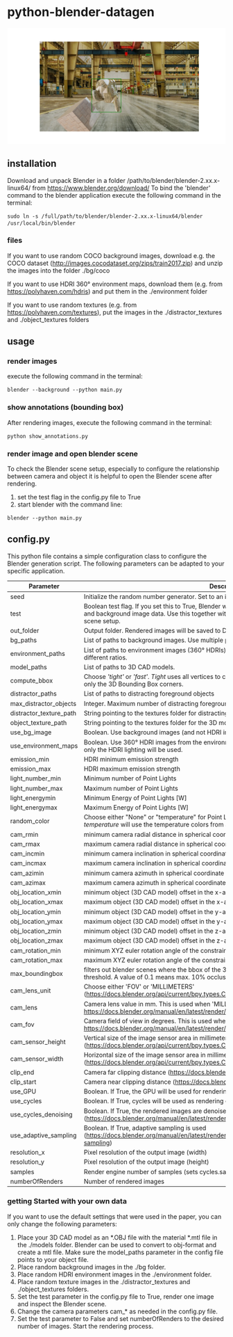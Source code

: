 # python-blender-datagen
![Screenshot](/example.png)

## installation
Download and unpack Blender in a folder /path/to/blender/blender-2.xx.x-linux64/ from https://www.blender.org/download/
To bind the 'blender' command to the blender application execute the following command in the terminal:
```
sudo ln -s /full/path/to/blender/blender-2.xx.x-linux64/blender /usr/local/bin/blender
```

### files
If you want to use random COCO background images, download e.g. the COCO dataset (http://images.cocodataset.org/zips/train2017.zip) and unzip the images into the folder ./bg/coco

If you want to use HDRI 360° environment maps, download them (e.g. from https://polyhaven.com/hdris) and put them in the ./environment folder

If you want to use random textures (e.g. from https://polyhaven.com/textures), put the images in the ./distractor_textures and ./object_textures folders


## usage

### render images
execute the following command in the terminal:
```
blender --background --python main.py
```

### show annotations (bounding box)
After rendering images, execute the following command in the terminal:
```
python show_annotations.py
```

### render image and open blender scene
To check the Blender scene setup, especially to configure the relationship between camera and object it is helpful to open the Blender scene after rendering.
1. set the test flag in the config.py file to True
1. start blender with the command line:
```
blender --python main.py
```


## config.py
This python file contains a simple configuration class to configure the Blender generation script. The following parameters can be adapted to your specific application.

Parameter | Description
--------- | -----------
seed | Initialize the random number generator. Set to an integer or None.
test | Boolean test flag. If you set this to True, Blender will only render one image and not delete light data and background image data. Use this together with blender _--python main.py_ to see the Blender scene setup.
out_folder | Output folder. Rendered images will be saved to DATASET/out_folder
bg_paths | List of paths to background images. Use multiple paths to mix different datasets in different ratios.
environment_paths | List of paths to environment images (360° HDRIs). Use multiple paths to mix different datasets in different ratios.
model_paths | List of paths to 3D CAD models.
compute_bbox | Choose _'tight'_ or _'fast'_. _Tight_ uses all vertices to compute a tight bbox but it is slower. _Fast_ uses only the 3D Bounding Box corners.
distractor_paths | List of paths to distracting foreground objects
max_distractor_objects | Integer. Maximum number of  distracting foreground objects
distractor_texture_path | String pointing to the textures folder for distracting foreground objects
object_texture_path | String pointing to the textures folder for the 3D model that we want to detect
use_bg_image | Boolean. Use background images (and not HDRI images) from the bg_paths folder
use_environment_maps | Boolean. Use 360° HDRI images from the environment_paths folder. If use_bg_image is also True, only the HDRI lighting will be used.
emission_min | HDRI minimum emission strength
emission_max | HDRI maximum emission strength
light_number_min | Minimum number of Point Lights
light_number_max | Maximum number of Point Lights
light_energymin | Minimum Energy of Point Lights [W]
light_energymax | Maximum Energy of Point Lights [W]
random_color | Choose either "None" or "temperature" for Point Lights. _None_ uses only white light, where _temperature_ will use the temperature colors from _util.py_
cam_rmin | minimum camera radial distance in spherical coordinate system
cam_rmax | maximum camera radial distance in spherical coordinate system
cam_incmin | minimum camera inclination in spherical coordinate system
cam_incmax | maximum camera inclination in spherical coordinate system
cam_azimin | minimum camera azimuth in spherical coordinate system
cam_azimax | maximum camera azimuth in spherical coordinate system
obj_location_xmin | minimum object (3D CAD model) offset in the x-axis in cartesian coordinate system
obj_location_xmax | maximum object (3D CAD model) offset in the x-axis in cartesian coordinate system
obj_location_ymin | minimum object (3D CAD model) offset in the y-axis in cartesian coordinate system
obj_location_ymax | maximum object (3D CAD model) offset in the y-axis in cartesian coordinate system
obj_location_zmin | minimum object (3D CAD model) offset in the z-axis in cartesian coordinate system
obj_location_zmax | maximum object (3D CAD model) offset in the z-axis in cartesian coordinate system
cam_rotation_min | minimum XYZ euler rotation angle of the constrained camera in radians
cam_rotation_max | maximum XYZ euler rotation angle of the constrained camera in radians
max_boundingbox | filters out blender scenes where the bbox of the 3D CAD Model is outside of the image to a certain threshold. A value of 0.1 means max. 10% occlusion
cam_lens_unit | Choose either 'FOV' or 'MILLIMETERS' (https://docs.blender.org/api/current/bpy.types.Camera.html#bpy.types.Camera.lens_unit)
cam_lens | Camera lens value in mm. This is used when 'MILLIMETERS' is the lens unit. https://docs.blender.org/manual/en/latest/render/cameras.html
cam_fov | Camera field of view in degrees. This is used when 'FOV' is the lens unit. https://docs.blender.org/manual/en/latest/render/cameras.html
cam_sensor_height | Vertical size of the image sensor area in millimeters (https://docs.blender.org/api/current/bpy.types.Camera.html)
cam_sensor_width | Horizontal size of the image sensor area in millimeters (https://docs.blender.org/api/current/bpy.types.Camera.html)
clip_end | Camera far clipping distance (https://docs.blender.org/api/current/bpy.types.Camera.html)
clip_start | Camera near clipping distance (https://docs.blender.org/api/current/bpy.types.Camera.html)
use_GPU | Boolean. If True, the GPU will be used for rendering
use_cycles | Boolean. If True, cycles will be used as rendering engine. If False, Eevee will be used
use_cycles_denoising | Boolean. If True, the rendered images are denoised afterwards (https://docs.blender.org/manual/en/latest/render/cycles/render_settings/sampling.html#denoising)
use_adaptive_sampling | Boolean. If True, adaptive sampling is used (https://docs.blender.org/manual/en/latest/render/cycles/render_settings/sampling.html#adaptive-sampling)
resolution_x | Pixel resolution of the output image (width)
resolution_y | Pixel resolution of the output image (height)
samples | Render engine number of samples (sets cycles.samples)
numberOfRenders | Number of rendered images



### getting Started with your own data
If you want to use the default settings that were used in the paper, you can only change the following parameters:
1. Place your 3D CAD model as an *.OBJ file with the material *.mtl file in the ./models folder. Blender can be used to convert to obj-format and create a mtl file. Make sure the model_paths parameter in the config file points to your object file.
1. Place random background images in the ./bg folder.
1. Place random HDRI environment images in the ./environment folder.
1. Place random texture images in the ./distractor_textures and ./object_textures folders.
1. Set the test parameter in the config.py file to True, render one image and inspect the Blender scene.
1. Change the camera parameters cam_* as needed in the config.py file.
1. Set the test parameter to False and set numberOfRenders to the desired number of images. Start the rendering process.




